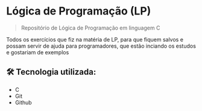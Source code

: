 # Lógica de Programação (LP)

> Repositório de Lógica de Programação em linguagem C

Todos os exercícios que fiz na matéria de LP, para que fiquem salvos e possam servir de ajuda para programadores, que estão inciando os estudos e gostariam de exemplos

## 🛠️ Tecnologia utilizada:
- C
- Git
- Github

